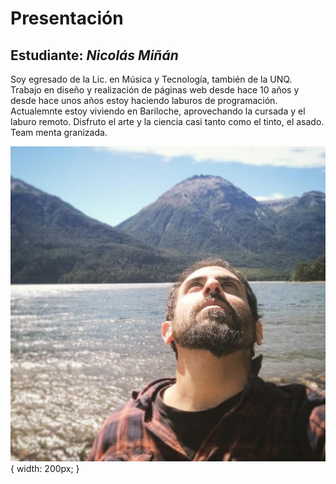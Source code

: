 # Presentación

## Estudiante: _Nicolás Miñán_
Soy egresado de la Lic. en Música y Tecnología, también de la UNQ. Trabajo en diseño y realización de páginas web desde hace 10 años y desde hace unos años estoy haciendo laburos de programación. Actualemnte estoy viviendo en Bariloche, aprovechando la cursada y el laburo remoto. Disfruto el arte y la ciencia casi tanto como el tinto, el asado. Team menta granizada.

![Avatar](nm_avatar.jpeg){ width: 200px; }
